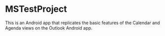 # MSTestProject
This is an Android app that replicates the basic features of the Calendar and Agenda views on the Outlook Android app.
